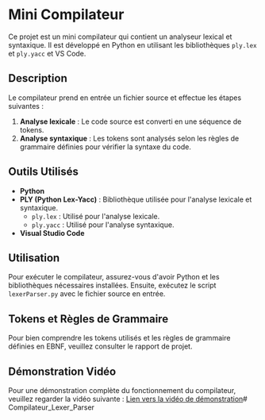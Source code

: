 # Mini Compilateur

Ce projet est un mini compilateur qui contient un analyseur lexical et syntaxique. Il est développé en Python en utilisant les bibliothèques `ply.lex` et `ply.yacc` et VS Code.

## Description

Le compilateur prend en entrée un fichier source et effectue les étapes suivantes :
1. **Analyse lexicale** : Le code source est converti en une séquence de tokens.
2. **Analyse syntaxique** : Les tokens sont analysés selon les règles de grammaire définies pour vérifier la syntaxe du code.

## Outils Utilisés

- **Python** 
- **PLY (Python Lex-Yacc)** : Bibliothèque utilisée pour l'analyse lexicale et syntaxique.
  - `ply.lex` : Utilisé pour l'analyse lexicale.
  - `ply.yacc` : Utilisé pour l'analyse syntaxique.
- **Visual Studio Code** 

## Utilisation

Pour exécuter le compilateur, assurez-vous d'avoir Python et les bibliothèques nécessaires installées. Ensuite, exécutez le script `lexerParser.py` avec le fichier source en entrée.

## Tokens et Règles de Grammaire

Pour bien comprendre les tokens utilisés et les règles de grammaire définies en EBNF, veuillez consulter le rapport de projet.

## Démonstration Vidéo

Pour une démonstration complète du fonctionnement du compilateur, veuillez regarder la vidéo suivante : [Lien vers la vidéo de démonstration](.DemoVideo.mp4)# Compilateur_Lexer_Parser

